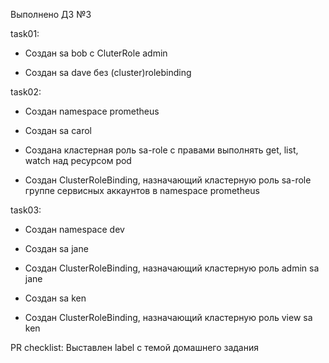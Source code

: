 Выполнено ДЗ №3

task01:

- Создан sa bob с CluterRole admin

- Создан sa dave без (cluster)rolebinding

task02:

- Создан namespace prometheus

- Создан sa carol

- Создана кластерная роль sa-role с правами выполнять get, list, watch над ресурсом pod

- Создан ClusterRoleBinding, назначающий кластерную роль sa-role группе сервисных аккаунтов в namespace prometheus

task03:

- Создан namespace dev

- Создан sa jane

- Создан ClusterRoleBinding, назначающий кластерную роль admin sa jane

- Создан sa ken

- Создан ClusterRoleBinding, назначающий кластерную роль view sa ken

 PR checklist:
      Выставлен label с темой домашнего задания

